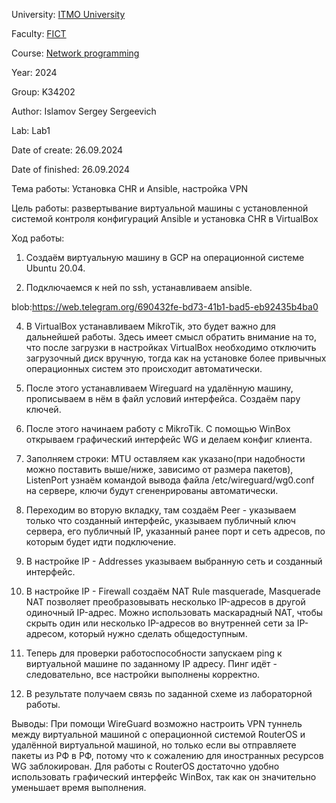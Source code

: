 University: [ITMO University](https://itmo.ru/ru/)

Faculty: [FICT](https://fict.itmo.ru)

Course: [Network programming](https://github.com/itmo-ict-faculty/network-programming)

Year: 2024

Group: K34202

Author: Islamov Sergey Sergeevich

Lab: Lab1

Date of create: 26.09.2024

Date of finished: 26.09.2024

Тема работы: Установка CHR и Ansible, настройка VPN

Цель работы: развертывание виртуальной машины с установленной системой контроля конфигураций Ansible и установка CHR в VirtualBox

Ход работы:
1. Создаём виртуальную машину в GCP на операционной системе Ubuntu 20.04.

2. Подключаемся к ней по ssh, устанавливаем ansible.

blob:https://web.telegram.org/690432fe-bd73-41b1-bad5-eb92435b4ba0

4. В VirtualBox устанавливаем MikroTik, это будет важно для дальнейшей работы. Здесь имеет смысл обратить внимание на то, что после загрузки в настройках VirtualBox необходимо отключить загрузочный диск вручную, тогда как на установке более привычных операционных систем это происходит автоматически.

5. После этого устанавливаем Wireguard на удалённую машину, прописываем в нём в файл условий интерфейса. Создаём пару ключей.

6. После этого начинаем работу с MikroTik. С помощью WinBox открываем графический интерфейс WG и делаем конфиг клиента.

8. Заполняем строки: MTU оставляем как указано(при надобности можно поставить выше/ниже, зависимо от размера пакетов), ListenPort узнаём командой вывода файла /etc/wireguard/wg0.conf на сервере, ключи будут сгененрированы автоматически.

9. Переходим во вторую вкладку, там создаём Peer - указываем только что созданный интерфейс, указываем публичный ключ сервера, его публичный IP, указанный ранее порт и сеть адресов, по которым будет идти подключение.

10. В настройке IP - Addresses указываем выбранную сеть и созданный интерфейс.

13. В настройке IP - Firewall создаём NAT Rule masquerade, Masquerade NAT позволяет преобразовывать несколько IP-адресов в другой одиночный IP-адрес. Можно использовать маскарадный NAT, чтобы скрыть один или несколько IP-адресов во внутренней сети за IP-адресом, который нужно сделать общедоступным.

14. Теперь для проверки работоспособности запускаем ping к виртуальной машине по заданному IP адресу. Пинг идёт - следовательно, все настройки выполнены корректно.

15. В результате получаем связь по заданной схеме из лабораторной работы. 

Выводы: При помощи WireGuard возможно настроить VPN туннель между виртуальной машиной с операционной системой RouterOS и удалённой виртуальной машиной, но только если вы отправляете пакеты из РФ в РФ, потому что к сожалению для иностранных ресурсов WG заблокирован. Для работы с RouterOS достаточно удобно использовать графический интерфейс WinBox, так как он значительно уменьшает время выполнения.
